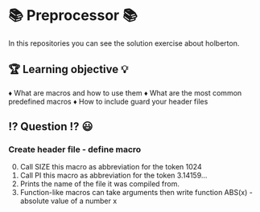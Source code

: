 # :books:  Preprocessor :books:
In this repositories you can see the solution exercise about holberton.
## :trophy: Learning objective :bulb:
:diamonds: What are macros and how to use them
:diamonds: What are the most common predefined macros
:diamonds: How to include guard your header files
## :interrobang: Question :interrobang: :smiley:
### Create header file - define macro
0. Call SIZE this macro as abbreviation for the token 1024
1. Call PI this macro as abbreviation for the token 3.14159...
2. Prints the name of the file it was compiled from.
3. Function-like macros can take arguments then write function ABS(x) - absolute value of a number x